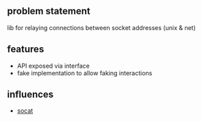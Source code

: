 ## problem statement

lib for relaying connections between socket addresses (unix & net)

## features

- API exposed via interface
- fake implementation to allow faking interactions

## influences
- [socat](http://www.dest-unreach.org/socat/)


